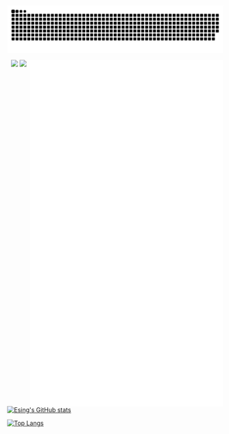 ![GitHub Snake](assets/github-contribution-grid-snake.svg)

<a>
  <img align="right" width="450px" src="./github-metrics.svg" />
</a>

<p align="center">
  <img width="300px" src="https://count.getloli.com/get/@Zxis233?theme=rule33"></img>
  <img width="300px" src="https://mystats-rosy.vercel.app/api/top-langs/?username=Zxis233&theme=transparent&layout=compact"></img>
</p>

[![Esing's GitHub stats](https://mystats-rosy.vercel.app/api?username=Zxis233&count_private=true&theme=transparent)](https://github.com/anuraghazra/github-readme-stats)

[![Top Langs](https://mystats-rosy.vercel.app/api/top-langs/?username=Zxis233&theme=transparent)](https://github.com/anuraghazra/github-readme-stats)

[//]:(&title_color=35ffba&text_color=feeeed)

